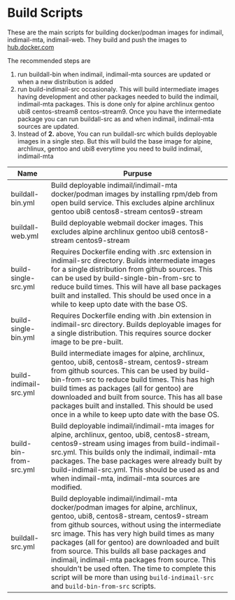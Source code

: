 # Build Scripts

These are the main scripts for building docker/podman images for indimail, indimail-mta, indimail-web. They build and push the images to [hub.docker.com](https://hub.docker.com/u/cprogrammer)

The recommended steps are

1. run buildall-bin when indimail, indimail-mta sources are updated or when a new distribution is added
2. run build-indimail-src occasionaly. This will build intermediate images having development and other packages needed to build the indimail, indimail-mta packages. This is done only for alpine archlinux gentoo ubi8 centos-stream8 centos-stream9. Once you have the intermediate package you can run buildall-src as and when indimail, indimail-mta sources are updated.
3. Instead of <b>2.</b> above, You can run buildall-src which builds deployable images in a single step. But this will build the base image for alpine, archlinux, gentoo and ubi8 everytime you need to build indimail, indimail-mta

Name|Purpuse
----|-------
buildall-bin.yml|Build deployable indimail/indimail-mta docker/podman images by installing rpm/deb from open build service. This excludes alpine archlinux gentoo ubi8 centos8-stream centos9-stream
buildall-web.yml|Build deployable webmail docker images. This excludes alpine archlinux gentoo ubi8 centos8-stream centos9-stream
build-single-src.yml|Requires Dockerfile ending with .src extension in indimail-src directory. Builds intermediate images for a single distribution from github sources. This can be used by build-single-bin-from-src to reduce build times. This will have all base packages built and installed. This should be used once in a while to keep upto date with the base OS.
build-single-bin.yml|Requires Dockerfile ending with .bin extension in indimail-src directory. Builds deployable images for a single distribution. This requires source docker image to be pre-built.
build-indimail-src.yml|Build intermediate images for alpine, archlinux, gentoo, ubi8, centos8-stream, centos9-stream from github sources. This can be used by build-bin-from-src to reduce build times. This has high build times as packages (all for gentoo) are downloaded and built from source. This has all base packages built and installed. This should be used once in a while to keep upto date with the base OS.
build-bin-from-src.yml|Build deployable indimail/indimail-mta images for alpine, archlinux, gentoo, ubi8, centos8-stream, centos9-stream using images from build-indimail-src.yml. This builds only the indimail, indimail-mta packages. The base packages were already built by build-indimail-src.yml. This should be used as and when indimail-mta, indimail-mta sources are modified.
buildall-src.yml|Build deployable indimail/indimail-mta docker/podman images for alpine, archlinux, gentoo, ubi8, centos8-stream, centos9-stream from github sources, without using the intermediate src image. This has very high build times as many packages (all for gentoo) are downloaded and built from source. This builds all base packages and indimail, indimail-mta packages from source. This shouldn't be used often. The time to complete this script will be more than using `build-indimail-src` and `build-bin-from-src` scripts.
